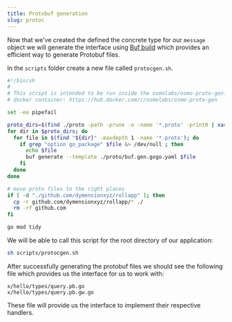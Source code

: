 ```yaml
---
title: Protobuf generation
slug: protoc
---
```


Now that we've created the defined the concrete type for our `message` object we will generate the interface using [Buf build](https://buf.build/) which provides an efficient way to generate Protobuf files.

In the `scripts` folder create a new file called `protocgen.sh`.

```sh
#!/bin/sh
#
# This script is intended to be run inside the osmolabs/osmo-proto-gen:v0.8
# docker container: https://hub.docker.com/r/osmolabs/osmo-proto-gen

set -eo pipefail

proto_dirs=$(find ./proto -path -prune -o -name '*.proto' -print0 | xargs -0 -n1 dirname | sort | uniq)
for dir in $proto_dirs; do
  for file in $(find "${dir}" -maxdepth 1 -name '*.proto'); do
    if grep "option go_package" $file &> /dev/null ; then
      echo $file
      buf generate --template ./proto/buf.gen.gogo.yaml $file
    fi
  done
done

# move proto files to the right places
if [ -d "./github.com/dymensionxyz/rollapp" ]; then
  cp -r github.com/dymensionxyz/rollapp/* ./
  rm -rf github.com
fi

go mod tidy
```

We will be able to call this script for the root directory of our application:

```sh
sh scripts/protocgen.sh
```

After successfully generating the protobuf files we should see the following file which provides us the interface for us to work with:

```
x/hello/types/query.pb.go
x/hello/types/query.pb.gw.go
```

These file will provide us the interface to implement their respective handlers.
